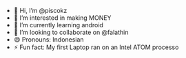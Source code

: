 - 👋 Hi, I’m @piscokz
- 👀 I’m interested in making MONEY
- 🌱 I’m currently learning android
- 💞️ I’m looking to collaborate on @falathin
- 😄 Pronouns: Indonesian
- ⚡ Fun fact: My first Laptop ran on an Intel ATOM processo
  <!-- - 📫 How to reach me ... -->

<!---
piscokz/piscokz is a ✨ special ✨ repository because its `README.md` (this file) appears on your GitHub profile.
You can click the Preview link to take a look at your changes.
--->

